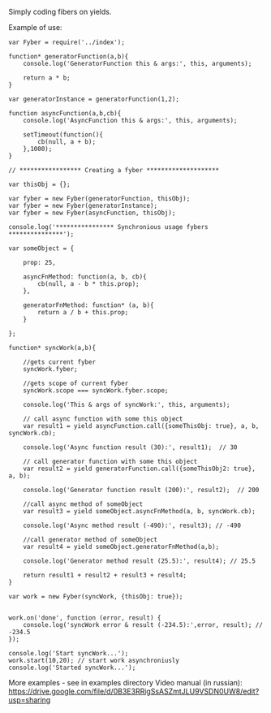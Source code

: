 Simply coding fibers on yields.

Example of use:
	
	var Fyber = require('../index');
	
	function* generatorFunction(a,b){
		console.log('GeneratorFunction this & args:', this, arguments);
	
		return a * b;
	}
	
	var generatorInstance = generatorFunction(1,2);
	
	function asyncFunction(a,b,cb){
		console.log('AsyncFunction this & args:', this, arguments);
	
		setTimeout(function(){
			cb(null, a + b);
		},1000);
	}
	
	// ***************** Creating a fyber ********************
	
	var thisObj = {};
	
	var fyber = new Fyber(generatorFunction, thisObj);
	var fyber = new Fyber(generatorInstance);
	var fyber = new Fyber(asyncFunction, thisObj);
	
	console.log('**************** Synchronious usage fybers ***************');
	
	var someObject = {
	
		prop: 25,
	
		asyncFnMethod: function(a, b, cb){
		    cb(null, a - b * this.prop);
		},
	
		generatorFnMethod: function* (a, b){
		    return a / b + this.prop;
		}
	
	};
	
	function* syncWork(a,b){
	
		//gets current fyber
		syncWork.fyber;
	
		//gets scope of current fyber
		syncWork.scope === syncWork.fyber.scope;
	
		console.log('This & args of syncWork:', this, arguments);
	
		// call async function with some this object
		var result1 = yield asyncFunction.call({someThisObj: true}, a, b, syncWork.cb);
	
		console.log('Async function result (30):', result1);  // 30
	
		// call generator function with some this object
		var result2 = yield generatorFunction.call({someThisObj2: true}, a, b);
	
		console.log('Generator function result (200):', result2);  // 200
	
		//call async method of someObject
		var result3 = yield someObject.asyncFnMethod(a, b, syncWork.cb);
	
		console.log('Async method result (-490):', result3); // -490
	
		//call generator method of someObject
		var result4 = yield someObject.generatorFnMethod(a,b);
	
		console.log('Generator method result (25.5):', result4); // 25.5
	
		return result1 + result2 + result3 + result4;
	}
	
	var work = new Fyber(syncWork, {thisObj: true});
		
	
	work.on('done', function (error, result) {
		console.log('syncWork error & result (-234.5):',error, result); // -234.5
	});
	
	console.log('Start syncWork...');
	work.start(10,20); // start work asynchroniusly
	console.log('Started syncWork...');

More examples - see in examples directory
Video manual (in russian): https://drive.google.com/file/d/0B3E3RRigSsASZmtJLU9VSDN0UW8/edit?usp=sharing
